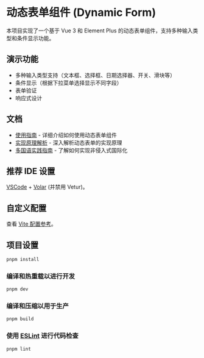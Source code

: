 # 动态表单组件 (Dynamic Form)

本项目实现了一个基于 Vue 3 和 Element Plus 的动态表单组件，支持多种输入类型和条件显示功能。

## 演示功能

- 多种输入类型支持（文本框、选择框、日期选择器、开关、滑块等）
- 条件显示（根据下拉菜单选择显示不同字段）
- 表单验证
- 响应式设计

## 文档

- [使用指南](./docs/dynamic-form-guide.md) - 详细介绍如何使用动态表单组件
- [实现原理解析](./docs/implementation-details.md) - 深入解析动态表单的实现原理
- [多国语实践指南](./src/views/I18nGuide.vue) - 了解如何实现非侵入式国际化

## 推荐 IDE 设置

[VSCode](https://code.visualstudio.com/) + [Volar](https://marketplace.visualstudio.com/items?itemName=Vue.volar) (并禁用 Vetur)。

## 自定义配置

查看 [Vite 配置参考](https://vite.dev/config/)。

## 项目设置

```sh
pnpm install
```

### 编译和热重载以进行开发

```sh
pnpm dev
```

### 编译和压缩以用于生产

```sh
pnpm build
```

### 使用 [ESLint](https://eslint.org/) 进行代码检查

```sh
pnpm lint
```
